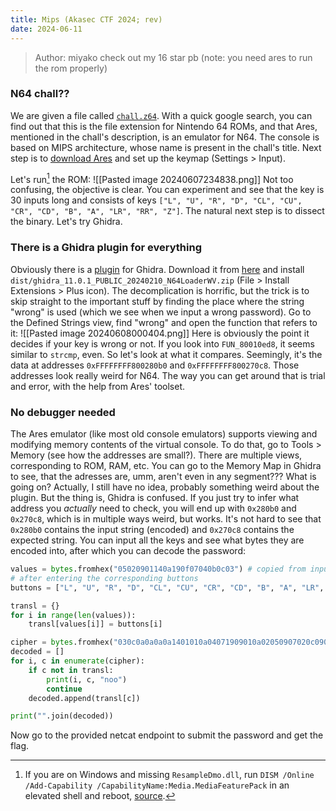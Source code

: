 ```yaml
---
title: Mips (Akasec CTF 2024; rev)
date: 2024-06-11
---
```

> Author: miyako
> check out my 16 star pb (note: you need ares to run the rom properly)

### N64 chall??
We are given a file called [`chall.z64`](https://github.com/maximxlss/writeups/blob/v4/content/n64/chall.z64). With a quick google search, you can find out that this is the file extension for Nintendo 64 ROMs, and that Ares, mentioned in the chall's description, is an emulator for N64. The console is based on MIPS architecture, whose name is present in the chall's title. Next step is to [download Ares](https://ares-emu.net/download) and set up the keymap (Settings > Input).

Let's run[^1] the ROM:
![[Pasted image 20240607234838.png]]
Not too confusing, the objective is clear. You can experiment and see that the key is 30 inputs long and consists of keys `["L", "U", "R", "D", "CL", "CU", "CR", "CD", "B", "A", "LR", "RR", "Z"]`. The natural next step is to dissect the binary. Let's try Ghidra.
### There is a Ghidra plugin for everything
Obviously there is a [plugin](https://github.com/zeroKilo/N64LoaderWV) for Ghidra. Download it from [here](https://github.com/zeroKilo/N64LoaderWV/files/14229054/N64LoaderWV.zip) and install `dist/ghidra_11.0.1_PUBLIC_20240210_N64LoaderWV.zip` (File > Install Extensions > Plus icon).
The decomplication is horrific, but the trick is to skip straight to the important stuff by finding the place where the string "wrong" is used (which we see when we input a wrong password). Go to the Defined Strings view, find "wrong" and open the function that refers to it:
![[Pasted image 20240608000404.png]]
Here is obviously the point it decides if your key is wrong or not. If you look into `FUN_80010ed8`, it seems similar to `strcmp`, even. So let's look at what it compares. Seemingly, it's the data at addresses `0xFFFFFFFF800280b0` and `0xFFFFFFFF800270c8`. Those addresses look really weird for N64. The way you can get around that is trial and error, with the help from Ares' toolset.
### No debugger needed
The Ares emulator (like most old console emulators) supports viewing and modifying memory contents of the virtual console. To do that, go to Tools > Memory (see how the addresses are small?). There are multiple views, corresponding to ROM, RAM, etc. You can go to the Memory Map in Ghidra to see, that the adresses are, umm, aren't even in any segment??? What is going on?
Actually, I still have no idea, probably something weird about the plugin. But the thing is, Ghidra is confused. If you just try to infer what address you _actually_ need to check, you will end up with `0x280b0` and `0x270c8`, which is in multiple ways weird, but works.
It's not hard to see that `0x280b0` contains the input string (encoded) and `0x270c8` contains the expected string. You can input all the keys and see what bytes they are encoded into, after which you can decode the password:
```Python
values = bytes.fromhex("05020901140a190f07040b0c03") # copied from input memory
# after entering the corresponding buttons
buttons = ["L", "U", "R", "D", "CL", "CU", "CR", "CD", "B", "A", "LR", "RR", "Z"]

transl = {}
for i in range(len(values)):
    transl[values[i]] = buttons[i]

cipher = bytes.fromhex("030c0a0a0a0a1401010a04071909010a02050907020c09070a0c0a030903")
decoded = []
for i, c in enumerate(cipher):
    if c not in transl:
        print(i, c, "noo")
        continue
    decoded.append(transl[c])

print("".join(decoded))
```
Now go to the provided netcat endpoint to submit the password and get the flag.

[^1]:If you are on Windows and missing `ResampleDmo.dll`, run `DISM /Online /Add-Capability /CapabilityName:Media.MediaFeaturePack` in an elevated shell and reboot, [source](https://www.reddit.com/r/WindowsHelp/comments/qk4ot7/rtkngui64exe_system_error_resampledmodll_was_not/).